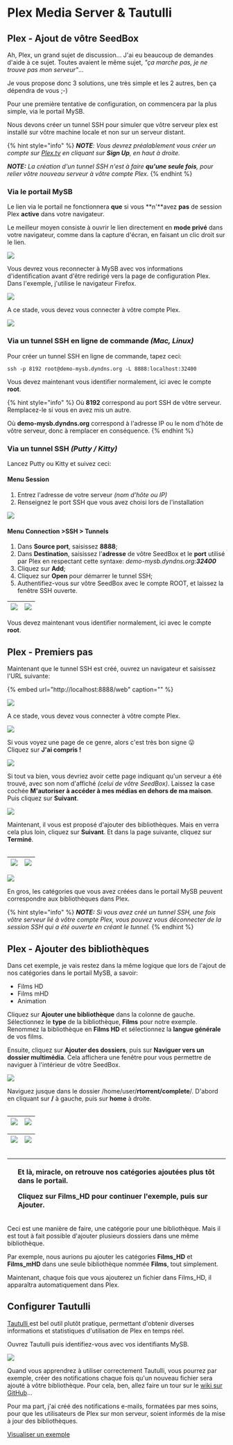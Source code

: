 # Plex Media Server & Tautulli

## Plex - Ajout de vôtre SeedBox

Ah, Plex, un grand sujet de discussion... J'ai eu beaucoup de demandes d'aide à ce sujet. Toutes avaient le même sujet, _"ça marche pas, je ne trouve pas mon serveur"_...

Je vous propose donc 3 solutions, une très simple et les 2 autres, ben ça dépendra de vous ;-\)

Pour une première tentative de configuration, on commencera par la plus simple, via le portail MySB.

Nous devons créer un tunnel SSH pour simuler que vôtre serveur plex est installé sur vôtre machine locale et non sur un serveur distant.

{% hint style="info" %}
_**NOTE**: Vous devrez préalablement vous créer un compte sur_ [_Plex.tv_](https://www.plex.tv/) _en cliquant sur **Sign Up**, en haut à droite._

_**NOTE:** La création d'un tunnel SSH n'est à faire **qu'une seule fois**, pour relier vôtre nouveau serveur à vôtre compte Plex._
{% endhint %}

### Via le portail MySB

Le lien via le portail ne fonctionnera **que** si vous **n'**avez **pas** de session Plex **active** dans votre navigateur.

Le meilleur moyen consiste à ouvrir le lien directement en **mode privé** dans votre navigateur, comme dans la capture d'écran, en faisant un clic droit sur le lien.

![](../.gitbook/assets/menu_user_plex_private.jpg)

Vous devrez vous reconnecter à MySB avec vos informations d'identification avant d'être redirigé vers la page de configuration Plex. Dans l'exemple, j'utilise le navigateur Firefox.

![](../.gitbook/assets/plex_private_authent.jpg)

A ce stade, vous devez vous connecter à vôtre compte Plex.

![](../.gitbook/assets/plex_authent.jpg)

### Via un tunnel SSH en ligne de commande _\(Mac, Linux\)_

Pour créer un tunnel SSH en ligne de commande, tapez ceci:

```text
ssh -p 8192 root@demo-mysb.dyndns.org -L 8888:localhost:32400
```

Vous devez maintenant vous identifier normalement, ici avec le compte **root**.

{% hint style="info" %}
Où **8192** correspond au port SSH de vôtre serveur. Remplacez-le si vous en avez mis un autre.

Où **demo-mysb.dyndns.org** correspond à l'adresse IP ou le nom d'hôte de vôtre serveur, donc à remplacer en conséquence.
{% endhint %}

### Via un tunnel SSH _\(Putty / Kitty\)_

Lancez Putty ou Kitty et suivez ceci:

#### Menu Session

1. Entrez l'adresse de votre serveur _\(nom d'hôte ou IP\)_
2. Renseignez le port SSH que vous avez choisi lors de l'installation

![](../.gitbook/assets/tunnel_kitty_session.jpg)

#### Menu Connection &gt;SSH &gt; Tunnels

1. Dans **Source port**, saisissez **8888**;
2. Dans **Destination**, saisissez l'**adresse** de vôtre SeedBox et le **port** utilisé par Plex en respectant cette syntaxe: _demo-mysb.dyndns.org:**32400**_
3. Cliquez sur **Add**;
4. Cliquez sur **Open** pour démarrer le tunnel SSH;
5. Authentifiez-vous sur vôtre SeedBox avec le compte ROOT, et laissez la fenêtre SSH ouverte.

| ![](../.gitbook/assets/tunnel_kitty_tunnels.jpg) | ![](../.gitbook/assets/tunnel_kitty_start.jpg) |
| :--- | :--- |


Vous devez maintenant vous identifier normalement, ici avec le compte **root**.

## Plex - Premiers pas

Maintenant que le tunnel SSH est créé, ouvrez un navigateur et saisissez l'URL suivante:

{% embed url="http://localhost:8888/web" caption="" %}

![](../.gitbook/assets/plex_with_tunnel.jpg)

A ce stade, vous devez vous connecter à vôtre compte Plex.

![](../.gitbook/assets/plex_authent.jpg)

Si vous voyez une page de ce genre, alors c'est très bon signe 😛  
Cliquez sur **J'ai compris !**

![](../.gitbook/assets/plex_step_first.jpg)

Si tout va bien, vous devriez avoir cette page indiquant qu'un serveur a été trouvé, avec son nom d'affiché _\(celui de vôtre SeedBox\)_. Laissez la case cochée **M'autoriser à accéder à mes médias en dehors de ma maison**. Puis cliquez sur **Suivant**.

![](../.gitbook/assets/plex_step_server_find.jpg)

Maintenant, il vous est proposé d'ajouter des bibliothèques. Mais en verra cela plus loin, cliquez sur **Suivant**. Et dans la page suivante, cliquez sur **Terminé**.

|  |  |
| :--- | :--- |


| ![](../.gitbook/assets/plex_step_add_lib.jpg) | ![](../.gitbook/assets/plex_step_end.jpg) |
| :--- | :--- |


![](../.gitbook/assets/plex_server_added.jpg)

En gros, les catégories que vous avez créées dans le portail MySB peuvent correspondre aux bibliothèques dans Plex.

{% hint style="info" %}
_**NOTE:** Si vous avez créé un tunnel SSH, une fois vôtre serveur lié à vôtre compte Plex, vous pouvez vous déconnecter de la session SSH qui a été ouverte en créant le tunnel._
{% endhint %}

## Plex - Ajouter des bibliothèques

Dans cet exemple, je vais restez dans la même logique que lors de l'ajout de nos catégories dans le portail MySB, a savoir:

* Films HD
* Films mHD
* Animation

Cliquez sur **Ajouter une bibliothèque** dans la colonne de gauche. Sélectionnez le **type** de la bibliothèque, **Films** pour notre exemple. Renommez la bibliothèque en **Films HD** et sélectionnez la **langue générale** de vos films.

Ensuite, cliquez sur **Ajouter des dossiers**, puis sur **Naviguer vers un dossier multimédia**. Cela affichera une fenêtre pour vous permettre de naviguer à l'intérieur de vôtre SeedBox.

![](../.gitbook/assets/plex_add_lib.jpg)

Naviguez jusque dans le dossier /home/user/**rtorrent/complete**/. D'abord en cliquant sur **/** à gauche, puis sur **home** à droite.

|  |  |
| :--- | :--- |


| ![](../.gitbook/assets/plex_nav_home.jpg) | ![](../.gitbook/assets/plex_nav_user.jpg) |
| :--- | :--- |


| ![](../.gitbook/assets/plex_nav_rtorrent.jpg) | ![](../.gitbook/assets/plex_nav_complete.jpg) |
| :--- | :--- |


|  |  |
| :--- | :--- |


<table>
  <thead>
    <tr>
      <th style="text-align:left">
        <img src="../.gitbook/assets/plex_nav_category.jpg" alt/>
      </th>
      <th style="text-align:left">
        <p>Et l&#xE0;, miracle, on retrouve nos cat&#xE9;gories ajout&#xE9;es plus
          t&#xF4;t dans le portail.</p>
        <p>Cliquez sur <b>Films_HD</b> pour continuer l&apos;exemple, puis sur <b>Ajouter</b>.</p>
      </th>
    </tr>
  </thead>
  <tbody></tbody>
</table>Ceci est une manière de faire, une catégorie pour une bibliothèque. Mais il est tout à fait possible d'ajouter plusieurs dossiers dans une même bibliothèque.

Par exemple, nous aurions pu ajouter les catégories **Films\_HD** et **Films\_mHD** dans une seule bibliothèque nommée **Films**, tout simplement.

Maintenant, chaque fois que vous ajouterez un fichier dans Films\_HD, il apparaîtra automatiquement dans Plex.

## Configurer Tautulli

[Tautulli ](https://tautulli.com/)est bel outil plutôt pratique, permettant d'obtenir diverses informations et statistiques d'utilisation de Plex en temps réel.

Ouvrez Tautulli puis identifiez-vous avec vos identifiants MySB.

![](../.gitbook/assets/tautulli_first.jpg)

Quand vous apprendrez à utiliser correctement Tautulli, vous pourrez par exemple, créer des notifications chaque fois qu'un nouveau fichier sera ajouté à vôtre bibliothèque. Pour cela, ben, allez faire un tour sur le [wiki sur GitHub](https://github.com/Tautulli/Tautulli-Wiki/wiki)...

Pour ma part, j'ai créé des notifications e-mails, formatées par mes soins, pour que les utilisateurs de Plex sur mon serveur, soient informés de la mise à jour des bibliothèques.

[Visualiser un exemple](https://mysb.gitbook.io/doc/v/v5.4_fr/les-mails/tautulli-bibliotheque-mise-a-jour)


